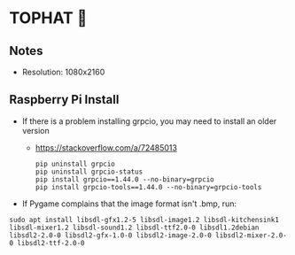 TOPHAT 🎩
=========


Notes
-----

* Resolution: 1080x2160



Raspberry Pi Install
--------------------

* If there is a problem installing grpcio, you may need to install an older version
  * https://stackoverflow.com/a/72485013
    ```
    pip uninstall grpcio
    pip uninstall grpcio-status
    pip install grpcio==1.44.0 --no-binary=grpcio
    pip install grpcio-tools==1.44.0 --no-binary=grpcio-tools
    ```

* If Pygame complains that the image format isn't .bmp, run:

```sudo apt install libsdl-gfx1.2-5 libsdl-image1.2 libsdl-kitchensink1 libsdl-mixer1.2 libsdl-sound1.2 libsdl-ttf2.0-0 libsdl1.2debian libsdl2-2.0-0 libsdl2-gfx-1.0-0 libsdl2-image-2.0-0 libsdl2-mixer-2.0-0 libsdl2-ttf-2.0-0```